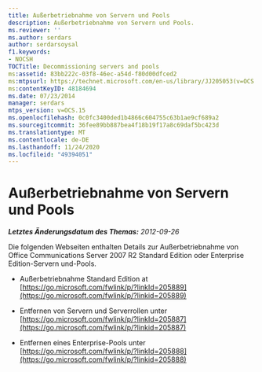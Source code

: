 ```yaml
---
title: Außerbetriebnahme von Servern und Pools
description: Außerbetriebnahme von Servern und Pools.
ms.reviewer: ''
ms.author: serdars
author: serdarsoysal
f1.keywords:
- NOCSH
TOCTitle: Decommissioning servers and pools
ms:assetid: 83bb222c-03f8-46ec-a54d-f80d00dfced2
ms:mtpsurl: https://technet.microsoft.com/en-us/library/JJ205053(v=OCS.15)
ms:contentKeyID: 48184694
ms.date: 07/23/2014
manager: serdars
mtps_version: v=OCS.15
ms.openlocfilehash: 0c0fc3400ded1b4866c604755c63b1ae9cf689a2
ms.sourcegitcommit: 36fee89bb887bea4f18b19f17a8c69daf5bc423d
ms.translationtype: MT
ms.contentlocale: de-DE
ms.lasthandoff: 11/24/2020
ms.locfileid: "49394051"
---
```

# <a name="decommissioning-servers-and-pools"></a>Außerbetriebnahme von Servern und Pools

<div data-xmlns="http://www.w3.org/1999/xhtml">

<div class="topic" data-xmlns="http://www.w3.org/1999/xhtml" data-msxsl="urn:schemas-microsoft-com:xslt" data-cs="https://msdn.microsoft.com/">

<div data-asp="https://msdn2.microsoft.com/asp">



</div>

<div id="mainSection">

<div id="mainBody">

<span> </span>

_**Letztes Änderungsdatum des Themas:** 2012-09-26_

Die folgenden Webseiten enthalten Details zur Außerbetriebnahme von Office Communications Server 2007 R2 Standard Edition oder Enterprise Edition-Servern und-Pools.

  - Außerbetriebnahme Standard Edition at [https://go.microsoft.com/fwlink/p/?linkId=205889](https://go.microsoft.com/fwlink/p/?linkid=205889)

  - Entfernen von Servern und Serverrollen unter [https://go.microsoft.com/fwlink/p/?linkId=205887](https://go.microsoft.com/fwlink/p/?linkid=205887)

  - Entfernen eines Enterprise-Pools unter [https://go.microsoft.com/fwlink/p/?linkId=205888](https://go.microsoft.com/fwlink/p/?linkid=205888)

</div>

<span> </span>

</div>

</div>

</div>

